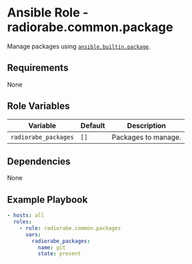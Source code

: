 # Ansible Role - radiorabe.common.package

Manage packages using [`ansible.builtin.package`](https://docs.ansible.com/ansible/latest/collections/ansible/builtin/package_module.html).

## Requirements

None

## Role Variables

| Variable             | Default | Description         |
| -------------------- | ------- | ------------------- |
| `radiorabe_packages` | `[]`    | Packages to manage. |

## Dependencies

None

## Example Playbook

```yaml
- hosts: all
  roles:
    - role: radiorabe.common.packages
      vars:
        radiorabe_packages:
          name: git
          state: present
```